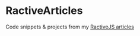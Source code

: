 # RactiveArticles
Code snippets &amp; projects from my <a href="http://blog.brakmic.com/" target="_blank">RactiveJS articles</a>
